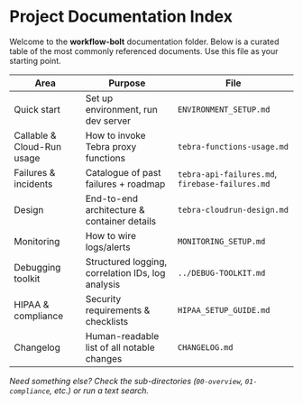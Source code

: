 # Project Documentation Index

Welcome to the **workflow-bolt** documentation folder.  Below is a curated table of the most commonly referenced documents.  Use this file as your starting point.

| Area | Purpose | File |
|------|---------|------|
| Quick start | Set up environment, run dev server | `ENVIRONMENT_SETUP.md` |
| Callable & Cloud-Run usage | How to invoke Tebra proxy functions | `tebra-functions-usage.md` |
| Failures & incidents | Catalogue of past failures + roadmap | `tebra-api-failures.md`, `firebase-failures.md` |
| Design | End-to-end architecture & container details | `tebra-cloudrun-design.md` |
| Monitoring | How to wire logs/alerts | `MONITORING_SETUP.md` |
| Debugging toolkit | Structured logging, correlation IDs, log analysis | `../DEBUG-TOOLKIT.md` |
| HIPAA & compliance | Security requirements & checklists | `HIPAA_SETUP_GUIDE.md` |
| Changelog | Human-readable list of all notable changes | `CHANGELOG.md` |

_Need something else?  Check the sub-directories (`00-overview`, `01-compliance`, etc.) or run a text search._
